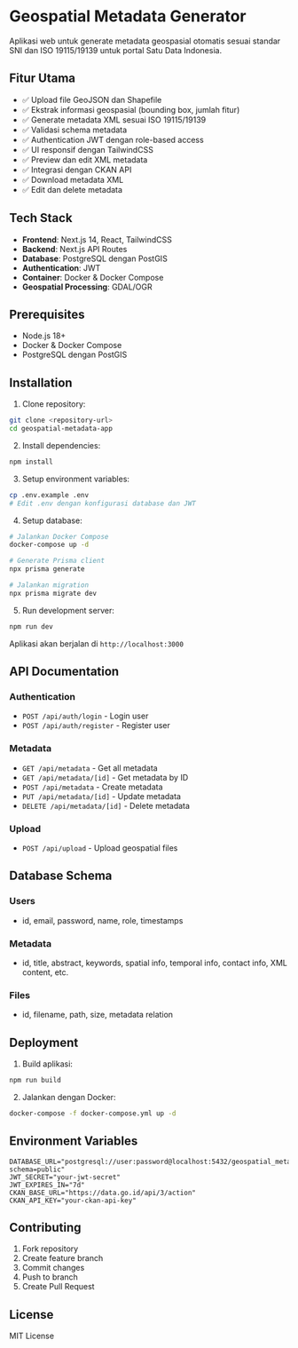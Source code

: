 # Geospatial Metadata Generator

Aplikasi web untuk generate metadata geospasial otomatis sesuai standar SNI dan ISO 19115/19139 untuk portal Satu Data Indonesia.

## Fitur Utama

- ✅ Upload file GeoJSON dan Shapefile
- ✅ Ekstrak informasi geospasial (bounding box, jumlah fitur)
- ✅ Generate metadata XML sesuai ISO 19115/19139
- ✅ Validasi schema metadata
- ✅ Authentication JWT dengan role-based access
- ✅ UI responsif dengan TailwindCSS
- ✅ Preview dan edit XML metadata
- ✅ Integrasi dengan CKAN API
- ✅ Download metadata XML
- ✅ Edit dan delete metadata

## Tech Stack

- **Frontend**: Next.js 14, React, TailwindCSS
- **Backend**: Next.js API Routes
- **Database**: PostgreSQL dengan PostGIS
- **Authentication**: JWT
- **Container**: Docker & Docker Compose
- **Geospatial Processing**: GDAL/OGR

## Prerequisites

- Node.js 18+
- Docker & Docker Compose
- PostgreSQL dengan PostGIS

## Installation

1. Clone repository:
```bash
git clone <repository-url>
cd geospatial-metadata-app
```

2. Install dependencies:
```bash
npm install
```

3. Setup environment variables:
```bash
cp .env.example .env
# Edit .env dengan konfigurasi database dan JWT
```

4. Setup database:
```bash
# Jalankan Docker Compose
docker-compose up -d

# Generate Prisma client
npx prisma generate

# Jalankan migration
npx prisma migrate dev
```

5. Run development server:
```bash
npm run dev
```

Aplikasi akan berjalan di `http://localhost:3000`

## API Documentation

### Authentication
- `POST /api/auth/login` - Login user
- `POST /api/auth/register` - Register user

### Metadata
- `GET /api/metadata` - Get all metadata
- `GET /api/metadata/[id]` - Get metadata by ID
- `POST /api/metadata` - Create metadata
- `PUT /api/metadata/[id]` - Update metadata
- `DELETE /api/metadata/[id]` - Delete metadata

### Upload
- `POST /api/upload` - Upload geospatial files

## Database Schema

### Users
- id, email, password, name, role, timestamps

### Metadata
- id, title, abstract, keywords, spatial info, temporal info, contact info, XML content, etc.

### Files
- id, filename, path, size, metadata relation

## Deployment

1. Build aplikasi:
```bash
npm run build
```

2. Jalankan dengan Docker:
```bash
docker-compose -f docker-compose.yml up -d
```

## Environment Variables

```env
DATABASE_URL="postgresql://user:password@localhost:5432/geospatial_metadata?schema=public"
JWT_SECRET="your-jwt-secret"
JWT_EXPIRES_IN="7d"
CKAN_BASE_URL="https://data.go.id/api/3/action"
CKAN_API_KEY="your-ckan-api-key"
```

## Contributing

1. Fork repository
2. Create feature branch
3. Commit changes
4. Push to branch
5. Create Pull Request

## License

MIT License
